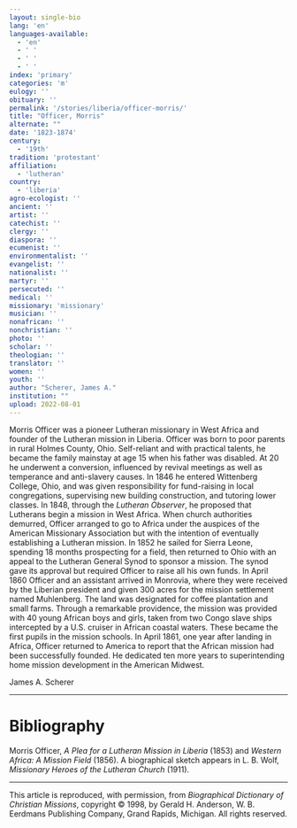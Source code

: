 ```yaml
---
layout: single-bio
lang: 'en'
languages-available:
  - 'en'
  - ' '
  - ' '
  - ' '
index: 'primary'
categories: 'm'
eulogy: ''
obituary: ''
permalink: '/stories/liberia/officer-morris/'
title: "Officer, Morris"
alternate: ""
date: '1823-1874'
century:
  - '19th'
tradition: 'protestant'
affiliation:
  - 'lutheran'
country:
  - 'liberia'
agro-ecologist: ''
ancient: ''
artist: ''
catechist: ''
clergy: ''
diaspora: ''
ecumenist: ''
environmentalist: ''
evangelist: ''
nationalist: ''
martyr: ''
persecuted: ''
medical: ''
missionary: 'missionary'
musician: ''
nonafrican: ''
nonchristian: ''
photo: ''
scholar: ''
theologian: ''
translator: ''
women: ''
youth: ''
author: "Scherer, James A."
institution: ""
upload: 2022-08-01
---
```




Morris Officer was a pioneer Lutheran missionary in West Africa and founder of the Lutheran mission in Liberia. Officer was born to poor parents in rural Holmes County, Ohio. Self-reliant and with practical talents, he became the family mainstay at age 15 when his father was disabled. At 20 he underwent a conversion, influenced by revival meetings as well as temperance and anti-slavery causes. In 1846 he entered Wittenberg College, Ohio, and was given responsibility for fund-raising in local congregations, supervising new building construction, and tutoring lower classes. In 1848, through the *Lutheran Observer*, he proposed that Lutherans begin a mission in West Africa. When church authorities demurred, Officer arranged to go to Africa under the auspices of the American Missionary Association but with the intention of eventually establishing a Lutheran mission. In 1852 he sailed for Sierra Leone, spending 18 months prospecting for a field, then returned to Ohio with an appeal to the Lutheran General Synod to sponsor a mission. The synod gave its approval but required Officer to raise all his own funds. In April 1860 Officer and an assistant arrived in Monrovia, where they were received by the Liberian president and given 300 acres for the mission settlement named Muhlenberg. The land was designated for coffee plantation and small farms. Through a remarkable providence, the mission was provided with 40 young African boys and girls, taken from two Congo slave ships intercepted by a U.S. cruiser in African coastal waters. These became the first pupils in the mission schools. In April 1861, one year after landing in Africa, Officer returned to America to report that the African mission had been successfully founded. He dedicated ten more years to superintending home mission development in the American Midwest.

James A. Scherer

---

# Bibliography

Morris Officer, *A Plea for a Lutheran Mission in Liberia* (1853) and *Western Africa: A Mission Field* (1856). A biographical sketch appears in L. B. Wolf, *Missionary Heroes of the Lutheran Church* (1911).

---

This article is reproduced, with permission, from *Biographical Dictionary of Christian Missions*, copyright © 1998, by Gerald H. Anderson, W. B. Eerdmans Publishing Company, Grand Rapids, Michigan. All rights reserved.
